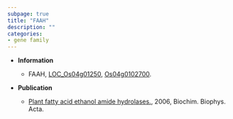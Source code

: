 ```yaml
---
subpage: true
title: "FAAH"
description: ""
categories:
- gene family
---
```


* **Information**  
    + FAAH, [LOC_Os04g01250](http://rice.plantbiology.msu.edu/cgi-bin/ORF_infopage.cgi?orf=LOC_Os04g01250), [Os04g0102700](http://rapdb.dna.affrc.go.jp/viewer/gbrowse_details/irgsp1?name=Os04g0102700).

* **Publication**  
    + [Plant fatty acid ethanol amide hydrolases.](http://www.ncbi.nlm.nih.gov/pubmed?term=Plant+fatty+acid+ethanol+amide+hydrolases.%5BTitle%5D), 2006, Biochim. Biophys. Acta.


